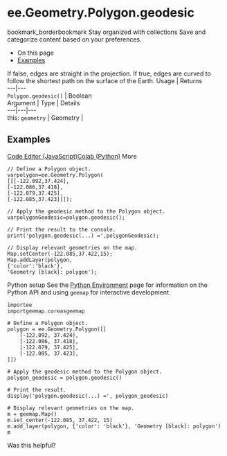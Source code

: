  
#  ee.Geometry.Polygon.geodesic
bookmark_borderbookmark Stay organized with collections  Save and categorize content based on your preferences.
  * On this page
  * [Examples](https://developers.google.com/earth-engine/apidocs/ee-geometry-polygon-geodesic#examples)


If false, edges are straight in the projection. If true, edges are curved to follow the shortest path on the surface of the Earth.
Usage | Returns  
---|---  
`Polygon.geodesic()` | Boolean  
Argument | Type | Details  
---|---|---  
this: `geometry` | Geometry |   
## Examples
[Code Editor (JavaScript)](https://developers.google.com/earth-engine/apidocs/ee-geometry-polygon-geodesic#code-editor-javascript-sample)[Colab (Python)](https://developers.google.com/earth-engine/apidocs/ee-geometry-polygon-geodesic#colab-python-sample) More
```
// Define a Polygon object.
varpolygon=ee.Geometry.Polygon(
[[[-122.092,37.424],
[-122.086,37.418],
[-122.079,37.425],
[-122.085,37.423]]]);

// Apply the geodesic method to the Polygon object.
varpolygonGeodesic=polygon.geodesic();

// Print the result to the console.
print('polygon.geodesic(...) =',polygonGeodesic);

// Display relevant geometries on the map.
Map.setCenter(-122.085,37.422,15);
Map.addLayer(polygon,
{'color':'black'},
'Geometry [black]: polygon');
```
Python setup
See the [ Python Environment](https://developers.google.com/earth-engine/guides/python_install) page for information on the Python API and using `geemap` for interactive development.
```
importee
importgeemap.coreasgeemap
```
```
# Define a Polygon object.
polygon = ee.Geometry.Polygon([[
    [-122.092, 37.424],
    [-122.086, 37.418],
    [-122.079, 37.425],
    [-122.085, 37.423],
]])

# Apply the geodesic method to the Polygon object.
polygon_geodesic = polygon.geodesic()

# Print the result.
display('polygon.geodesic(...) =', polygon_geodesic)

# Display relevant geometries on the map.
m = geemap.Map()
m.set_center(-122.085, 37.422, 15)
m.add_layer(polygon, {'color': 'black'}, 'Geometry [black]: polygon')
m
```

Was this helpful?
